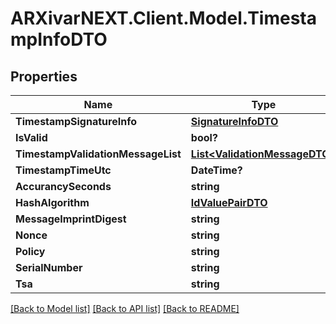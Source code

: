 # ARXivarNEXT.Client.Model.TimestampInfoDTO
## Properties

Name | Type | Description | Notes
------------ | ------------- | ------------- | -------------
**TimestampSignatureInfo** | [**SignatureInfoDTO**](SignatureInfoDTO.md) |  | [optional] 
**IsValid** | **bool?** |  | [optional] 
**TimestampValidationMessageList** | [**List&lt;ValidationMessageDTO&gt;**](ValidationMessageDTO.md) |  | [optional] 
**TimestampTimeUtc** | **DateTime?** |  | [optional] 
**AccurancySeconds** | **string** |  | [optional] 
**HashAlgorithm** | [**IdValuePairDTO**](IdValuePairDTO.md) |  | [optional] 
**MessageImprintDigest** | **string** |  | [optional] 
**Nonce** | **string** |  | [optional] 
**Policy** | **string** |  | [optional] 
**SerialNumber** | **string** |  | [optional] 
**Tsa** | **string** |  | [optional] 

[[Back to Model list]](../README.md#documentation-for-models) [[Back to API list]](../README.md#documentation-for-api-endpoints) [[Back to README]](../README.md)

